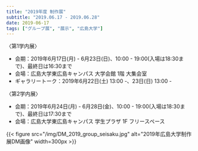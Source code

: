 ```yaml
---
title: "2019年度 制作展"
subtitle: "2019.06.17 - 2019.06.28"
date: 2019-06-17
tags: ["グループ展", "展示", "広島大学"]
---
```

〈第1学内展〉
- 会期：2019年6月17日(月) - 6月23日(日)、10:00 - 19:00(入場は18:30まで)、最終日は16:30まで
- 会場：広島大学東広島キャンパス 大学会館 1階 大集会室
- ギャラリートーク：2019年6月22日(土) 13:00 -、23日(日) 13:00 -

〈第2学内展〉
- 会期：2019年6月24日(月) - 6月28日(金)、10:00 - 19:00(入場は18:30まで)、最終日は17:30まで
- 会場：広島大学東広島キャンパス 学生プラザ 1F フリースペース

{{< figure src="/img/DM_2019_group_seisaku.jpg" alt="2019年広島大学制作展DM画像" width=300px >}}